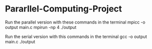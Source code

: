 # Pararllel-Computing-Project
Run the parallel version with these commands in the terminal
mpicc -o output main.c
mpirun -np 4 ./output

Run the serial version with this commands in the terminal
gcc -o output main.c
./output
